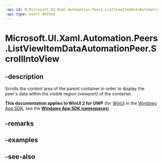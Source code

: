 ```yaml
---
-api-id: M:Microsoft.UI.Xaml.Automation.Peers.ListViewItemDataAutomationPeer.ScrollIntoView
-api-type: winrt method
---
```


<!-- Method syntax
public void ScrollIntoView()
-->

# Microsoft.UI.Xaml.Automation.Peers.ListViewItemDataAutomationPeer.ScrollIntoView

## -description
Scrolls the content area of the parent container in order to display the peer's data within the visible region (viewport) of the container.

**This documentation applies to WinUI 2 for UWP** (for [WinUI](/windows/apps/winui/winui3/) in the [Windows App SDK](/windows/apps/windows-app-sdk/), see the **[Windows App SDK namespaces](/windows/windows-app-sdk/api/winrt/)**).

## -remarks

## -examples

## -see-also
